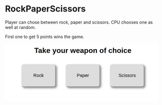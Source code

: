 # RockPaperScissors

Player can chose between rock, paper and scissors. 
CPU chooses one as well at random.

First one to get 5 points wins the game.

![Alt text](readme-img/img1.png?raw=true "Title")